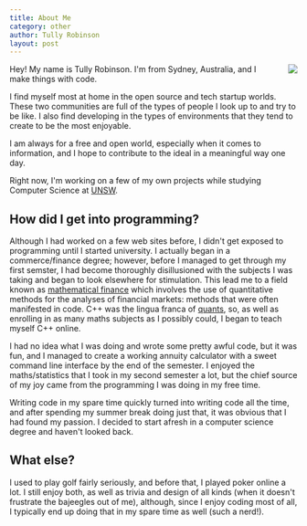 ```yaml
---
title: About Me
category: other
author: Tully Robinson
layout: post
---
```

<div style="margin-left: 20px; margin-bottom: 10px; float: right;">
<img src="http://{{ site.domain }}/img/me.jpg">
</div>

Hey! My name is Tully Robinson. I'm from Sydney, Australia, and I make things with code.

I find myself most at home in the open source and tech startup worlds. These two communities are full of the types of people I look up to and try to be like. I also find developing in the types of environments that they tend to create to be the most enjoyable.

I am always for a free and open world, especially when it comes to information, and I hope to contribute to the ideal in a meaningful way one day.

Right now, I'm working on a few of my own projects while studying Computer Science at [UNSW](http://www.unsw.edu.au/).

How did I get into programming? 
-------------------------------
Although I had worked on a few web sites before, I didn't get exposed to programming until I started university. I actually began in a commerce/finance degree; however, before I managed to get through my first semster, I had become thoroughly disillusioned with the subjects I was taking and began to look elsewhere for stimulation. This lead me to a field known as [mathematical finance](http://en.wikipedia.org/wiki/Mathematical_finance) which involves the use of quantitative methods for the analyses of financial markets: methods that were often manifested in code. C++ was the lingua franca of [quants](http://en.wikipedia.org/wiki/Quantitative_analyst), so, as well as enrolling in as many maths subjects as I possibly could, I began to teach myself C++ online.

I had no idea what I was doing and wrote some pretty awful code, but it was fun, and I managed to create a working annuity calculator with a sweet command line interface by the end of the semester. I enjoyed the maths/statistics that I took in my second semester a lot, but the chief source of my joy came from the programming I was doing in my free time.

Writing code in my spare time quickly turned into writing code all the time, and after spending my summer break doing just that, it was obvious that I had found my passion. I decided to start afresh in a computer science degree and haven't looked back.

What else?
----------
I used to play golf fairly seriously, and before that, I played poker online a lot. I still enjoy both, as well as trivia and design of all kinds (when it doesn't frustrate the bajeegles out of me), although, since I enjoy coding most of all, I typically end up doing that in my spare time as well (such a nerd!).
